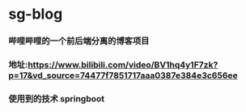 # sg-blog
### 哔哩哔哩的一个前后端分离的博客项目
### 地址:https://www.bilibili.com/video/BV1hq4y1F7zk?p=17&vd_source=74477f7851717aaa0387e384e3c656ee
### 使用到的技术  springboot 

